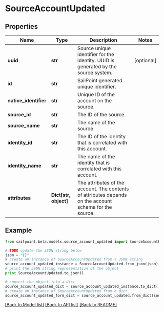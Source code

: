 # SourceAccountUpdated


## Properties

Name | Type | Description | Notes
------------ | ------------- | ------------- | -------------
**uuid** | **str** | Source unique identifier for the identity. UUID is generated by the source system. | [optional] 
**id** | **str** | SailPoint generated unique identifier. | 
**native_identifier** | **str** | Unique ID of the account on the source. | 
**source_id** | **str** | The ID of the source. | 
**source_name** | **str** | The name of the source. | 
**identity_id** | **str** | The ID of the identity that is correlated with this account. | 
**identity_name** | **str** | The name of the identity that is correlated with this account. | 
**attributes** | **Dict[str, object]** | The attributes of the account. The contents of attributes depends on the account schema for the source. | 

## Example

```python
from sailpoint.beta.models.source_account_updated import SourceAccountUpdated

# TODO update the JSON string below
json = "{}"
# create an instance of SourceAccountUpdated from a JSON string
source_account_updated_instance = SourceAccountUpdated.from_json(json)
# print the JSON string representation of the object
print SourceAccountUpdated.to_json()

# convert the object into a dict
source_account_updated_dict = source_account_updated_instance.to_dict()
# create an instance of SourceAccountUpdated from a dict
source_account_updated_form_dict = source_account_updated.from_dict(source_account_updated_dict)
```
[[Back to Model list]](../README.md#documentation-for-models) [[Back to API list]](../README.md#documentation-for-api-endpoints) [[Back to README]](../README.md)


